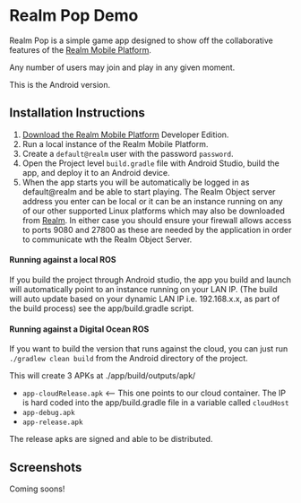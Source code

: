# Realm Pop Demo

Realm Pop is a simple game app designed to show off the collaborative features of the [Realm Mobile Platform](https://realm.io/news/introducing-realm-mobile-platform/).

Any number of users may join and play in any given moment.

This is the Android version.

## Installation Instructions

1. [Download the Realm Mobile Platform](https://realm.io/docs/realm-mobile-platform/get-started/) Developer Edition.
2. Run a local instance of the Realm Mobile Platform.
3. Create a `default@realm` user with the password `password`.
4. Open the Project level `build.gradle` file with Android Studio, build the app, and deploy it to an Android device.
5. When the app starts you will be automatically be logged in as default@realm and be able to start playing. The Realm Object server address you enter can be local or it can be an instance running on any of our other supported Linux platforms which may also be downloaded from [Realm](https://realm.io). In either case you should ensure your firewall allows access to ports 9080 and 27800 as these are needed by the application in order to communicate wth the Realm Object Server.

#### Running against a local ROS

If you build the project through Android studio, the app you build and launch will automatically point to an instance running on your LAN IP.  (The build will auto update based on your dynamic LAN IP i.e. 192.168.x.x, as part of the build process)  see the app/build.gradle script.

#### Running against a Digital Ocean ROS

If you want to build the version that runs against the cloud, you can just run `./gradlew clean build` from the Android directory of the project.

This will create 3 APKs at ./app/build/outputs/apk/
* `app-cloudRelease.apk` <-- This one points to our cloud container.  The IP is hard coded into the app/build.gradle file in a variable called `cloudHost`
* `app-debug.apk`
* `app-release.apk`

The release apks are signed and able to be distributed.

## Screenshots

Coming soons!
